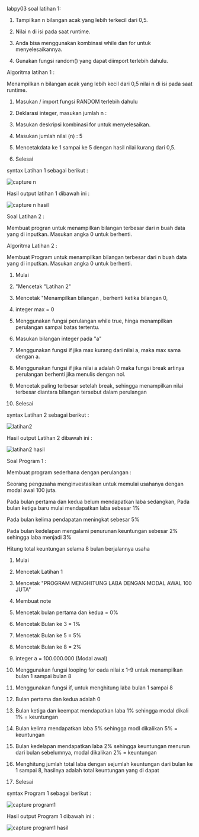 labpy03
soal latihan 1:

1. Tampilkan n bilangan acak yang lebih terkecil dari 0,5.

2. Nilai n di isi pada saat runtime.

3. Anda bisa menggunakan kombinasi while dan for untuk menyelesaikannya.

4. Gunakan fungsi random() yang dapat diimport terlebih dahulu.

Algoritma latihan 1 :

Menampilkan n bilangan acak yang lebih kecil dari 0,5 nilai n di isi pada saat runtime.

1. Masukan / import fungsi RANDOM terlebih dahulu

2. Deklarasi integer, masukan jumlah n :

3. Masukan deskripsi kombinasi for untuk menyelesaikan.

4. Masukan jumlah nilai (n) : 5

5. Mencetakdata ke 1 sampai ke 5 dengan hasil nilai kurang dari 0,5.

6. Selesai

syntax Latihan 1 sebagai berikut :

![capture n](https://user-images.githubusercontent.com/45659337/53093909-47818280-354b-11e9-9898-124a8d8d16b4.PNG)

Hasil output latihan 1 dibawah ini :

![capture n hasil](https://user-images.githubusercontent.com/45659337/53096163-16a44c00-3551-11e9-8993-bcb372544c99.png)

Soal Latihan 2 :

Membuat progran untuk menampilkan bilangan terbesar dari n buah data yang di inputkan. Masukan angka 0 untuk berhenti.

Algoritma Latihan 2 :

Membuat Program untuk menampilkan bilangan  terbesar dari n buah data yang di inputkan. Masukan angka 0 untuk berhenti.

1. Mulai

2. "Mencetak "Latihan 2"

3. Mencetak "Menampilkan bilangan , berhenti ketika bilangan 0,

4. integer max = 0

5. Menggunakan fungsi perulangan while true, hinga menampilkan perulangan sampai batas tertentu.

6. Masukan bilangan integer pada "a"

7. Menggunakan fungsi if jika max kurang dari nilai a, maka max sama dengan a.

8. Menggunakan fungsi if jika nilai a adalah 0 maka fungsi break artinya perulangan berhenti jika menulis dengan nol.

9. Mencetak paling terbesar setelah break, sehingga menampilkan nilai terbesar diantara bilangan tersebut dalam perulangan

10. Selesai

syntax Latihan 2 sebagai berikut : 

![latihan2](https://user-images.githubusercontent.com/45659337/53096378-9a5e3880-3551-11e9-837c-8975291e8644.PNG)

Hasil output Latihan 2 dibawah ini :

![latihan2 hasil](https://user-images.githubusercontent.com/45659337/53096493-e0b39780-3551-11e9-90e1-3010b043505d.png)

Soal Program 1 :

Membuat program sederhana dengan perulangan :

Seorang pengusaha menginvestasikan untuk memulai usahanya dengan modal awal 100 juta.

Pada bulan pertama dan kedua belum mendapatkan laba sedangkan, Pada bulan ketiga baru mulai mendapatkan laba sebesar 1%

Pada bulan kelima pendapatan meningkat sebesar 5%

Pada bulan kedelapan mengalami penurunan keuntungan sebesar 2% sehingga laba menjadi 3%

Hitung total keuntungan selama 8 bulan berjalannya usaha

1. Mulai

2. Mencetak Latihan 1

3. Mencetak "PROGRAM MENGHITUNG LABA DENGAN MODAL AWAL 100 JUTA"
 
4. Membuat note

5. Mencetak bulan pertama dan kedua = 0%

6. Mencetak Bulan ke 3 = 1%

7. Mencetak Bulan ke 5 = 5%

8. Mencetak Bulan ke 8 = 2%

9. integer a = 100.000.000 (Modal awal)

10. Menggunakan fungsi looping for oada nilai x 1-9 untuk menampilkan bulan 1 sampai bulan 8

11. Menggunakan fungsi if, untuk menghitung laba bulan 1 sampai 8

12. Bulan pertama dan kedua adalah 0

13. Bulan ketiga dan keempat mendapatkan laba 1% sehingga modal dikali 1% = keuntungan

14. Bulan kelima mendapatkan laba 5% sehingga modl dikalikan 5% = keuntungan

15. Bulan kedelapan mendapatkan laba 2% sehingga keuntungan menurun dari bulan sebelumnya, modal dikalikan 2% = keuntungan

16. Menghitung jumlah total laba dengan sejumlah keuntungan dari bulan ke 1 sampai 8, hasilnya adalah total keuntungan yang di dapat

17. Selesai

syntax Program 1 sebagai berikut :

![capture program1](https://user-images.githubusercontent.com/45659337/53097719-b57e7780-3554-11e9-96cb-5e1b10454206.PNG)

Hasil output Program 1 dibawah ini :
 
![capture program1 hasil](https://user-images.githubusercontent.com/45659337/53097827-ed85ba80-3554-11e9-9f8c-739820f1c47b.PNG)

